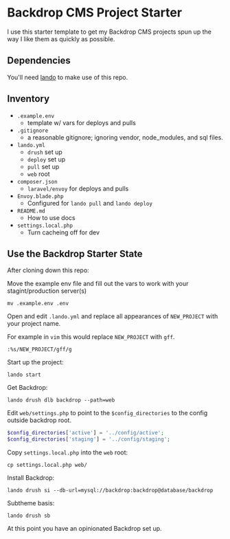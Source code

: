 # Backdrop CMS Project Starter

I use this starter template to get my Backdrop CMS projects spun up the way I like
them as quickly as possible.

## Dependencies

You'll need [lando](https://github.com/lando/lando) to make use of this repo.

## Inventory

* `.example.env`
  * template w/ vars for deploys and pulls
* `.gitignore`
  * a reasonable gitignore; ignoring vendor, node_modules, and sql files.
* `lando.yml`
  * `drush` set up
  * `deploy` set up
  * `pull` set up
  * `web` root
* `composer.json`
  * `laravel/envoy` for deploys and pulls
* `Envoy.blade.php`
  * Configured for `lando pull` and `lando deploy`
* `README.md`
  * How to use docs
* `settings.local.php`
  * Turn cacheing off for dev

## Use the Backdrop Starter State

After cloning down this repo:

Move the example env file and fill out the vars to work with your stagint/production
server(s)
```
mv .example.env .env
```

Open and edit `.lando.yml` and replace all appearances of `NEW_PROJECT` with your project name.

For example in `vim` this would replace `NEW_PROJECT` with `gff`.

```
:%s/NEW_PROJECT/gff/g
```

Start up the project:

```
lando start
```

Get Backdrop:

```
lando drush dlb backdrop --path=web
```

Edit `web/settings.php` to point to the `$config_directories` to the config outside backdrop root.

```php
$config_directories['active'] = '../config/active';
$config_directories['staging'] = '../config/staging';
```

Copy `settings.local.php` into the `web` root:

```
cp settings.local.php web/
```

Install Backdrop:

```
lando drush si --db-url=mysql://backdrop:backdrop@database/backdrop
```

Subtheme basis:

```
lando drush sb
```

At this point you have an opinionated Backdrop set up.


